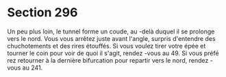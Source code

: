 # Section 296

Un peu plus loin, le tunnel forme un coude, au -delà duquel il se  prolonge vers le nord.
Vous vous arrêtez juste avant l'angle, surpris d'entendre des chuchotements et des rires
étouffés. Si vous voulez tirer votre épée et tourner le coin pour voir de quoi il s'agit,
rendez -vous au 49. Si vous préfé rez retourner à la dernière bifurcation pour repartir vers
le nord, rendez -vous au 241.